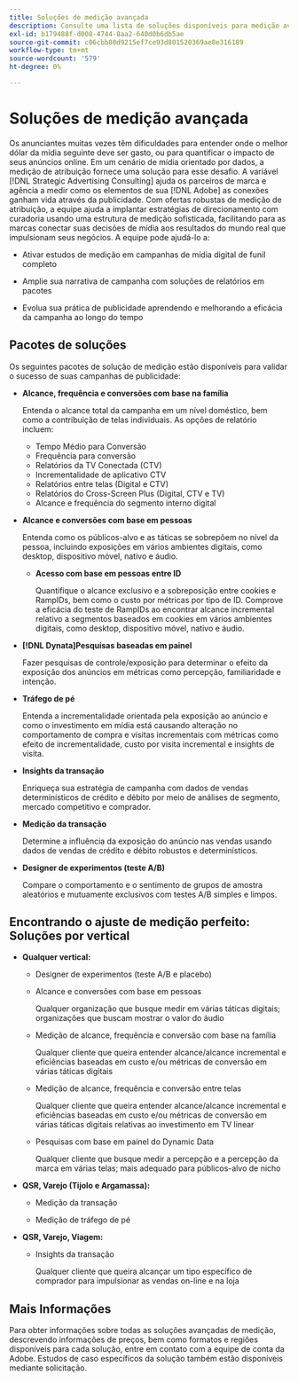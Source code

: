```yaml
---
title: Soluções de medição avançada
description: Consulte uma lista de soluções disponíveis para medição avançada.
exl-id: b179488f-d008-4744-8aa2-640d0b6db5ae
source-git-commit: c06cbb80d9215ef7ce93d801520369ae8e316189
workflow-type: tm+mt
source-wordcount: '579'
ht-degree: 0%

---
```


# Soluções de medição avançada

Os anunciantes muitas vezes têm dificuldades para entender onde o melhor dólar da mídia seguinte deve ser gasto, ou para quantificar o impacto de seus anúncios online. Em um cenário de mídia orientado por dados, a medição de atribuição fornece uma solução para esse desafio. A variável [!DNL Strategic Advertising Consulting] ajuda os parceiros de marca e agência a medir como os elementos de sua [!DNL Adobe] as conexões ganham vida através da publicidade. Com ofertas robustas de medição de atribuição, a equipe ajuda a implantar estratégias de direcionamento com curadoria usando uma estrutura de medição sofisticada, facilitando para as marcas conectar suas decisões de mídia aos resultados do mundo real que impulsionam seus negócios. A equipe pode ajudá-lo a:

* Ativar estudos de medição em campanhas de mídia digital de funil completo

* Amplie sua narrativa de campanha com soluções de relatórios em pacotes

* Evolua sua prática de publicidade aprendendo e melhorando a eficácia da campanha ao longo do tempo

## Pacotes de soluções

Os seguintes pacotes de solução de medição estão disponíveis para validar o sucesso de suas campanhas de publicidade:

* **Alcance, frequência e conversões com base na família**

  Entenda o alcance total da campanha em um nível doméstico, bem como a contribuição de telas individuais. As opções de relatório incluem:

   * Tempo Médio para Conversão
   * Frequência para conversão
   * Relatórios da TV Conectada (CTV)
   * Incrementalidade de aplicativo CTV
   * Relatórios entre telas (Digital e CTV)
   * Relatórios do Cross-Screen Plus (Digital, CTV e TV)
   * Alcance e frequência do segmento interno digital

* **Alcance e conversões com base em pessoas**

  Entenda como os públicos-alvo e as táticas se sobrepõem no nível da pessoa, incluindo exposições em vários ambientes digitais, como desktop, dispositivo móvel, nativo e áudio.

   * **Acesso com base em pessoas entre ID**

     Quantifique o alcance exclusivo e a sobreposição entre cookies e RampIDs, bem como o custo por métricas por tipo de ID. Comprove a eficácia do teste de RampIDs ao encontrar alcance incremental relativo a segmentos baseados em cookies em vários ambientes digitais, como desktop, dispositivo móvel, nativo e áudio.

* **[!DNL Dynata]Pesquisas baseadas em painel**

  Fazer pesquisas de controle/exposição para determinar o efeito da exposição dos anúncios em métricas como percepção, familiaridade e intenção.

* **Tráfego de pé**

  Entenda a incrementalidade orientada pela exposição ao anúncio e como o investimento em mídia está causando alteração no comportamento de compra e visitas incrementais com métricas como efeito de incrementalidade, custo por visita incremental e insights de visita.

* **Insights da transação**

  Enriqueça sua estratégia de campanha com dados de vendas determinísticos de crédito e débito por meio de análises de segmento, mercado competitivo e comprador.

* **Medição da transação**

  Determine a influência da exposição do anúncio nas vendas usando dados de vendas de crédito e débito robustos e determinísticos.

* **Designer de experimentos (teste A/B)**

  Compare o comportamento e o sentimento de grupos de amostra aleatórios e mutuamente exclusivos com testes A/B simples e limpos.

## Encontrando o ajuste de medição perfeito: Soluções por vertical

* **Qualquer vertical:**

   * Designer de experimentos (teste A/B e placebo)

   * Alcance e conversões com base em pessoas

     Qualquer organização que busque medir em várias táticas digitais; organizações que buscam mostrar o valor do áudio

   * Medição de alcance, frequência e conversão com base na família

     Qualquer cliente que queira entender alcance/alcance incremental e eficiências baseadas em custo e/ou métricas de conversão em várias táticas digitais

   * Medição de alcance, frequência e conversão entre telas

     Qualquer cliente que queira entender alcance/alcance incremental e eficiências baseadas em custo e/ou métricas de conversão em várias táticas digitais relativas ao investimento em TV linear

   * Pesquisas com base em painel do Dynamic Data

     Qualquer cliente que busque medir a percepção e a percepção da marca em várias telas; mais adequado para públicos-alvo de nicho

* **QSR, Varejo (Tijolo e Argamassa):**

   * Medição da transação

   * Medição de tráfego de pé

* **QSR, Varejo, Viagem:**

   * Insights da transação

     Qualquer cliente que queira alcançar um tipo específico de comprador para impulsionar as vendas on-line e na loja

## Mais Informações

Para obter informações sobre todas as soluções avançadas de medição, descrevendo informações de preços, bem como formatos e regiões disponíveis para cada solução, entre em contato com a equipe de conta da Adobe. Estudos de caso específicos da solução também estão disponíveis mediante solicitação.
